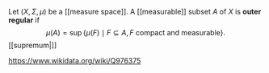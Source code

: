 Let $(X,\Sigma,\mu)$ be a [[measure space]]. A [[measurable]] subset $A$ of $X$ is **outer regular** if $$\mu(A) = \sup\{\mu(F) \mid F\subseteq A, F\text{ compact and measurable}\}.$$
[[supremum|]]

https://www.wikidata.org/wiki/Q976375
